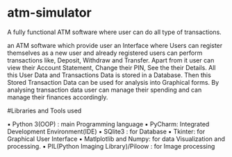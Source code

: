 # atm-simulator
A fully functional ATM software where user can do all type of transactions.

an ATM software which provide user an Interface where Users can register themselves as a new user and already registered users can perform transactions like, Deposit, Withdraw and Transfer. Apart from it user can view their Account Statement, Change their PIN, See the their Details. All this User Data and Transactions Data is stored in a Database. Then this Stored Transaction Data can be used for analysis into Graphical forms. By analysing transaction data user can manage their spending and can manage their finances accordingly.

#Libraries and Tools used

▪ Python 3(OOP) : main Programming language
▪ PyCharm: Integrated Development Environment(IDE)
▪ SQlite3 : for Database
▪ Tkinter: for Graphical User Interface
▪ Matlplotlib and Numpy: for data Visualization and processing.
▪ PIL(Python Imaging Library)/Piloow : for Image processing
